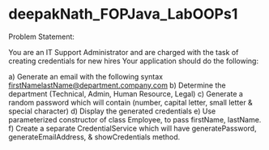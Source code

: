 # deepakNath_FOPJava_LabOOPs1

Problem Statement:

You are an IT Support Administrator and are charged with the task of creating credentials for 
new hires
Your application should do the following:

a) Generate an email with the following syntax
   firstNamelastName@department.company.com
b) Determine the department (Technical, Admin, Human Resource, Legal)
c) Generate a random password which will contain (number, capital letter, small letter & 
   special character)
d) Display the generated credentials
e) Use parameterized constructor of class Employee, to pass firstName, lastName.
f) Create a separate CredentialService which will have generatePassword, 
   generateEmailAddress, & showCredentials method.
